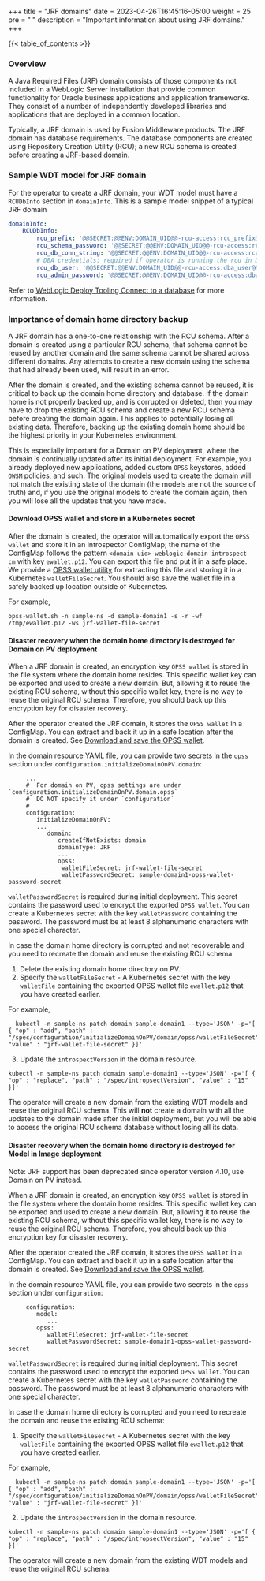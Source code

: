 +++
title = "JRF domains"
date = 2023-04-26T16:45:16-05:00
weight = 25
pre = "<b> </b>"
description = "Important information about using JRF domains."
+++

{{< table_of_contents >}}

### Overview

A Java Required Files (JRF) domain consists of those components not included in a WebLogic Server
installation that provide common functionality for Oracle business applications and application
frameworks. They consist of a number of independently developed libraries and applications that are
deployed in a common location.

Typically, a JRF domain is used by Fusion Middleware products. The JRF domain has database requirements.
The database components are created using Repository Creation Utility (RCU); a new RCU schema is created before creating a
JRF-based domain.

### Sample WDT model for JRF domain

For the operator to create a JRF domain, your WDT model must have a `RCUDbInfo` section in `domainInfo`.  This is a sample model 
snippet of a typical JRF domain

```yaml
domainInfo:
    RCUDbInfo:
        rcu_prefix: '@@SECRET:@@ENV:DOMAIN_UID@@-rcu-access:rcu_prefix@@'
        rcu_schema_password: '@@SECRET:@@ENV:DOMAIN_UID@@-rcu-access:rcu_schema_password@@'
        rcu_db_conn_string: '@@SECRET:@@ENV:DOMAIN_UID@@-rcu-access:rcu_db_conn_string@@'
        # DBA credentials: required if operator is running the rcu in Domain On PV
        rcu_db_user: '@@SECRET:@@ENV:DOMAIN_UID@@-rcu-access:dba_user@@'
        rcu_admin_password: '@@SECRET:@@ENV:DOMAIN_UID@@-rcu-access:dba_password@@'
```

Refer to [WebLogic Deploy Tooling Connect to a database](https://oracle.github.io/weblogic-deploy-tooling/userguide/database/connect-db/) for more information.

### Importance of domain home directory backup

A JRF domain has a one-to-one relationship with the RCU schema.  After a domain is created using a particular RCU schema,
that schema cannot be reused by another domain and the same schema cannot be shared across different domains.  Any attempts to
create a new domain using the schema that had already been used, will result in an error.

After the domain is created, and the existing schema cannot be reused, it is critical to back up the domain home directory and database.
If the domain home is not properly backed up, and is corrupted or deleted, then you may have to drop the existing RCU schema
and create a new RCU schema before creating the domain again. This applies to potentially losing all existing data.  Therefore, backing up the existing domain home should be
the highest priority in your Kubernetes environment.   

This is especially important for a Domain on PV deployment, where the domain is continually
updated after its initial deployment.  For example, you already deployed new applications, added custom `OPSS` keystores, added `OWSM` policies, and such.
The original models used to create the domain will not match the existing state of the domain (the models are not the source of truth)
and, if you use the original models to create the domain again, then you will lose all the updates that you have made.

#### Download OPSS wallet and store in a Kubernetes secret

After the domain is created, the operator will automatically export the `OPSS wallet` and
store it in an introspector ConfigMap; the name of the ConfigMap follows the pattern `<domain uid>-weblogic-domain-introspect-cm`
with key `ewallet.p12`.  You can export this file and put it in a safe place. We provide a
[OPSS wallet utility](https://orahub.oci.oraclecorp.com/weblogic-cloud/weblogic-kubernetes-operator/-/blob/main/kubernetes/samples/scripts/domain-lifecycle/opss-wallet.sh)
for extracting this file and storing it in a Kubernetes `walletFileSecret`.  You should also save the wallet file in a safely backed up location outside of Kubernetes.

For example,

```
opss-wallet.sh -n sample-ns -d sample-domain1 -s -r -wf /tmp/ewallet.p12 -ws jrf-wallet-file-secret
```

#### Disaster recovery when the domain home directory is destroyed for Domain on PV deployment

When a JRF domain is created, an encryption key `OPSS wallet` is stored in the file system where the domain home resides.
This specific wallet key can be exported and used to create a new domain. But, allowing it to reuse the existing RCU schema,
without this specific wallet key, there is no way to reuse the original RCU schema.  Therefore, you should
back up this encryption key for disaster recovery.

After the operator created the JRF domain, it stores the `OPSS wallet` in a ConfigMap.
You can extract and back it up in a safe location after the domain is created. See [Download and save the OPSS wallet](#download-opss-wallet-and-store-in-a-kubernetes-secret).

In the domain resource YAML file, you can provide two secrets in the `opss` section under `configuration.initializeDomainOnPV.domain`:

```
     ...
     #  For domain on PV, opss settings are under `configuration.initializeDomainOnPV.domain.opss` 
     #  DO NOT specify it under `configuration`
     #
     configuration:
        initializeDomainOnPV:
        ...
           domain:
              createIfNotExists: domain
              domainType: JRF
              ...
              opss:
               walletFileSecret: jrf-wallet-file-secret
               walletPasswordSecret: sample-domain1-opss-wallet-password-secret
```

`walletPasswordSecret` is required during initial deployment.  This secret contains the password used to
encrypt the exported `OPSS wallet`.  You can create a Kubernetes secret with the key `walletPassword` containing the password.
The password must be at least 8 alphanumeric characters with one special character.

In case the domain home directory is corrupted and not recoverable and you need to recreate the domain and reuse the existing RCU schema:

1. Delete the existing domain home directory on PV.
2. Specify the `walletFileSecret` - A Kubernetes secret with the key `walletFile` containing the exported OPSS wallet
   file `ewallet.p12` that you have created earlier.

For example,
```
  kubectl -n sample-ns patch domain sample-domain1 --type='JSON' -p='[ { "op" : "add", "path" : "/spec/configuration/initializeDomainOnPV/domain/opss/walletFileSecret", "value" : "jrf-wallet-file-secret" }]'
```

3. Update the `introspectVersion` in the domain resource.

```
kubectl -n sample-ns patch domain sample-domain1 --type='JSON' -p='[ { "op" : "replace", "path" : "/spec/intropsectVersion", "value" : "15" }]'
```

The operator will create a new domain from the existing WDT models and reuse the original RCU schema. This will **not** create a domain
with all the updates to the domain made after the initial deployment, but you will be able to access the original RCU schema database without
losing all its data.


#### Disaster recovery when the domain home directory is destroyed for Model in Image deployment

Note: JRF support has been deprecated since operator version 4.10, use Domain on PV instead.

When a JRF domain is created, an encryption key `OPSS wallet` is stored in the file system where the domain home resides.
This specific wallet key can be exported and used to create a new domain. But, allowing it to reuse the existing RCU schema,
without this specific wallet key, there is no way to reuse the original RCU schema.  Therefore, you should
back up this encryption key for disaster recovery.

After the operator created the JRF domain, it stores the `OPSS wallet` in a ConfigMap.
You can extract and back it up in a safe location after the domain is created. See [Download and save the OPSS wallet](#download-opss-wallet-and-store-in-a-kubernetes-secret).

In the domain resource YAML file, you can provide two secrets in the `opss` section under `configuration`:

```
     configuration:
        model:
           ...
        opss:
           walletFileSecret: jrf-wallet-file-secret
           walletPasswordSecret: sample-domain1-opss-wallet-password-secret
```

`walletPasswordSecret` is required during initial deployment.  This secret contains the password used to
encrypt the exported `OPSS wallet`.  You can create a Kubernetes secret with the key `walletPassword` containing the password.
The password must be at least 8 alphanumeric characters with one special character.

In case the domain home directory is corrupted and you need to recreate the domain and reuse the existing RCU schema:

1. Specify the `walletFileSecret` - A Kubernetes secret with the key `walletFile` containing the exported OPSS wallet
   file `ewallet.p12` that you have created earlier.

For example,
```
  kubectl -n sample-ns patch domain sample-domain1 --type='JSON' -p='[ { "op" : "add", "path" : "/spec/configuration/initializeDomainOnPV/domain/opss/walletFileSecret", "value" : "jrf-wallet-file-secret" }]'
```

2. Update the `introspectVersion` in the domain resource.

```
kubectl -n sample-ns patch domain sample-domain1 --type='JSON' -p='[ { "op" : "replace", "path" : "/spec/intropsectVersion", "value" : "15" }]'
```

The operator will create a new domain from the existing WDT models and reuse the original RCU schema. 
